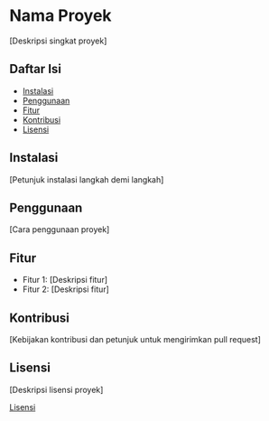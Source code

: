 # Nama Proyek

[Deskripsi singkat proyek]

## Daftar Isi

- [Instalasi](#instalasi)
- [Penggunaan](#penggunaan)
- [Fitur](#fitur)
- [Kontribusi](#kontribusi)
- [Lisensi](#lisensi)

## Instalasi

[Petunjuk instalasi langkah demi langkah]

## Penggunaan

[Cara penggunaan proyek]

## Fitur

- Fitur 1: [Deskripsi fitur]
- Fitur 2: [Deskripsi fitur]

## Kontribusi

[Kebijakan kontribusi dan petunjuk untuk mengirimkan pull request]

## Lisensi

[Deskripsi lisensi proyek]

[Lisensi](https://link.ke.lisensi)

